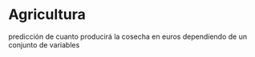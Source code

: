# Agricultura
predicción de cuanto producirá la cosecha en euros dependiendo de un conjunto de variables
